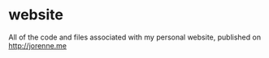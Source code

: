# website

All of the code and files associated with my personal website, published on http://jorenne.me
